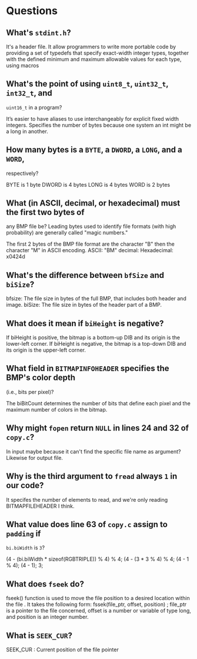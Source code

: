 # Questions

## What's `stdint.h`?

It's a header file. It allow programmers to write more portable code by 
providing a set of typedefs that specify exact-width integer types, 
together with the defined minimum and maximum allowable values for each 
type, using macros

## What's the point of using `uint8_t`, `uint32_t`, `int32_t`, and 
`uint16_t` in a program?

It’s easier to have aliases to use interchangeably for explicit fixed 
width integers. Specifies the number of bytes because one system an int 
might be a long in another.

## How many bytes is a `BYTE`, a `DWORD`, a `LONG`, and a `WORD`, 
respectively?

BYTE is 1 byte
DWORD is 4 bytes
LONG is 4 bytes
WORD is 2 bytes


## What (in ASCII, decimal, or hexadecimal) must the first two bytes of 
any BMP file be? Leading bytes used to identify file formats (with high 
probability) are generally called "magic numbers."

The first 2 bytes of the BMP file format are the character "B" then the 
character "M" in ASCII encoding.
ASCII: "BM"
decimal:
Hexadecimal: x0424d


## What's the difference between `bfSize` and `biSize`?

bfsize: The file size in bytes of the full BMP, that includes both 
header and image.
biSize: The file size in bytes of the header part of a BMP.


## What does it mean if `biHeight` is negative?

 If biHeight is positive, the bitmap is a bottom-up DIB and its origin 
is the lower-left corner. If biHeight is negative, the bitmap is a 
top-down DIB and its origin is the upper-left corner.

## What field in `BITMAPINFOHEADER` specifies the BMP's color depth 
(i.e., bits per pixel)?

The biBitCount determines the number of bits that define each pixel and 
the maximum number of colors in the bitmap.

## Why might `fopen` return `NULL` in lines 24 and 32 of `copy.c`?

In input maybe because it can't find the specific file name as argument? 
Likewise for output file.

## Why is the third argument to `fread` always `1` in our code?

It specifes the number of elements to read, and we're only reading 
BITMAPFILEHEADER I think.

## What value does line 63 of `copy.c` assign to `padding` if 
`bi.biWidth` is `3`?

(4 - (bi.biWidth * sizeof(RGBTRIPLE)) % 4) % 4;
(4 - (3 * 3 % 4) % 4;
(4 - 1 % 4);
(4 - 1);
3;

## What does `fseek` do?

fseek() function is used to move the file position to a desired location 
within the file . It takes the following form: fssek(file_ptr, offset, 
position) ; file_ptr is a pointer to the file concerned, offset is a 
number or variable of type long, and position is an integer number.

## What is `SEEK_CUR`?

SEEK_CUR : Current position of the file pointer

